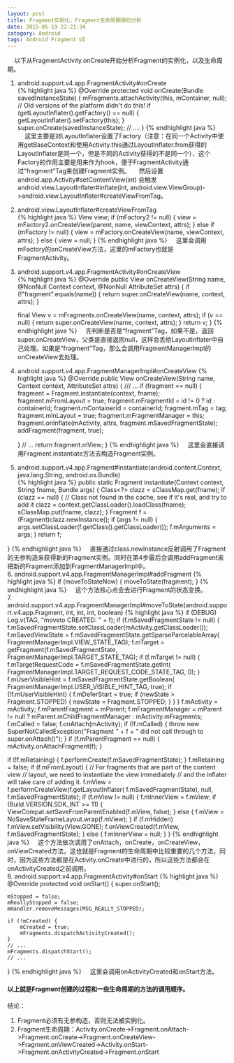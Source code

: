 ```yaml
---
layout: post
title: Fragment实例化，Fragment生命周期源码分析
date: 2015-05-19 22:21:34
category: Android
tags: Android Fragment UI
---
```

&nbsp;&nbsp;&nbsp;&nbsp;以下从FragmentActivity.onCreate开始分析Fragment的实例化，以及生命周期。<!--more-->  
1. android.support.v4.app.FragmentActivity#onCreate  
{% highlight java %}
@Override
protected void onCreate(Bundle savedInstanceState) {
    mFragments.attachActivity(this, mContainer, null);
    // Old versions of the platform didn't do this!
    if (getLayoutInflater().getFactory() == null) {
        getLayoutInflater().setFactory(this);
    }
    super.onCreate(savedInstanceState);
   // ....
}
{% endhighlight java %}
&nbsp;&nbsp;&nbsp;&nbsp;这里主要是对LayoutInflater设置了Factory（注意：在同一个Activity中使用getBaseContext和使用Activity.this通过LayoutInflater.from获得的LayoutInflater是同一个，但是不同的Activity获得的不是同一个），这个Factory的作用主要是用来作为hook，便于FragmentActivity通过“fragment”Tag来创建Fragment实例。
&nbsp;&nbsp;&nbsp;&nbsp;然后设置android.app.Activity#setContentView(int) 会触发android.view.LayoutInflater#inflate(int, android.view.ViewGroup)->android.view.LayoutInflater#createViewFromTag。  
2. android.view.LayoutInflater#createViewFromTag  
{% highlight java %}
View view;
   if (mFactory2 != null) {
       view = mFactory2.onCreateView(parent, name, viewContext, attrs);
   } else if (mFactory != null) {
       view = mFactory.onCreateView(name, viewContext, attrs);
   } else {
       view = null;
   }
{% endhighlight java %}
&nbsp;&nbsp;&nbsp;&nbsp;这里会调用mFactory的onCreateView方法，这里的mFactory也就是FragmentActivity。  
3. android.support.v4.app.FragmentActivity#onCreateView  
{% highlight java %}
@Override
public View onCreateView(String name, @NonNull Context context, @NonNull AttributeSet attrs) {
    if (!"fragment".equals(name)) {
        return super.onCreateView(name, context, attrs);
    }

    final View v = mFragments.onCreateView(name, context, attrs);
    if (v == null) {
        return super.onCreateView(name, context, attrs);
    }
    return v;
}
{% endhighlight java %}
&nbsp;&nbsp;&nbsp;&nbsp;先判断是否是“fragment”Tag，如果不是，返回super.onCreateView，父类是直接返回null，这样会丢给LayoutInflater中自己处理。如果是“fragment”Tag，那么会调用FragmentManagerImpl的onCreateView去处理。  
4. android.support.v4.app.FragmentManagerImpl#onCreateView
{% highlight java %}
@Override
public View onCreateView(String name, Context context, AttributeSet attrs) {
    /// ...
    if (fragment == null) {
        fragment = Fragment.instantiate(context, fname);
        fragment.mFromLayout = true;
        fragment.mFragmentId = id != 0 ? id : containerId;
        fragment.mContainerId = containerId;
        fragment.mTag = tag;
        fragment.mInLayout = true;
        fragment.mFragmentManager = this;
        fragment.onInflate(mActivity, attrs, fragment.mSavedFragmentState);
        addFragment(fragment, true);

    } 
    // ...
    return fragment.mView;
}
{% endhighlight java %}
&nbsp;&nbsp;&nbsp;&nbsp;这里会直接调用Fragment.instantiate方法去构造Fragment实例。  
5. android.support.v4.app.Fragment#instantiate(android.content.Context, java.lang.String, android.os.Bundle)  
{% highlight java %}
public static Fragment instantiate(Context context, String fname, Bundle args) {
        Class<?> clazz = sClassMap.get(fname);
        if (clazz == null) {
            // Class not found in the cache, see if it's real, and try to add it
            clazz = context.getClassLoader().loadClass(fname);
            sClassMap.put(fname, clazz);
        }
        Fragment f = (Fragment)clazz.newInstance();
        if (args != null) {
            args.setClassLoader(f.getClass().getClassLoader());
            f.mArguments = args;
        }
        return f;
    
}
{% endhighlight java %}
&nbsp;&nbsp;&nbsp;&nbsp;直接通过class.newInstance反射调用了Fragment的无参构造来获得新的Fragment实例。同时在第4步最后会调用addFragment来把新的Fragment添加到FragmentManagerImpl中。  
6. android.support.v4.app.FragmentManagerImpl#addFragment
{% highlight java %}
if (moveToStateNow) {
    moveToState(fragment);
}
{% endhighlight java %}
&nbsp;&nbsp;&nbsp;&nbsp;这个方法核心点会去进行Fragment的状态变换。  
7. android.support.v4.app.FragmentManagerImpl#moveToState(android.support.v4.app.Fragment, int, int, int, boolean)
{% highlight java %}
if (DEBUG) Log.v(TAG, "moveto CREATED: " + f);
if (f.mSavedFragmentState != null) {
    f.mSavedFragmentState.setClassLoader(mActivity.getClassLoader());
    f.mSavedViewState = f.mSavedFragmentState.getSparseParcelableArray(
            FragmentManagerImpl.VIEW_STATE_TAG);
    f.mTarget = getFragment(f.mSavedFragmentState,
            FragmentManagerImpl.TARGET_STATE_TAG);
    if (f.mTarget != null) {
        f.mTargetRequestCode = f.mSavedFragmentState.getInt(
                FragmentManagerImpl.TARGET_REQUEST_CODE_STATE_TAG, 0);
    }
    f.mUserVisibleHint = f.mSavedFragmentState.getBoolean(
            FragmentManagerImpl.USER_VISIBLE_HINT_TAG, true);
    if (!f.mUserVisibleHint) {
        f.mDeferStart = true;
        if (newState > Fragment.STOPPED) {
            newState = Fragment.STOPPED;
        }
    }
}
f.mActivity = mActivity;
f.mParentFragment = mParent;
f.mFragmentManager = mParent != null
        ? mParent.mChildFragmentManager : mActivity.mFragments;
f.mCalled = false;
f.onAttach(mActivity);
if (!f.mCalled) {
    throw new SuperNotCalledException("Fragment " + f
            + " did not call through to super.onAttach()");
}
if (f.mParentFragment == null) {
    mActivity.onAttachFragment(f);
}

if (!f.mRetaining) {
    f.performCreate(f.mSavedFragmentState);
}
f.mRetaining = false;
if (f.mFromLayout) {
    // For fragments that are part of the content view
    // layout, we need to instantiate the view immediately
    // and the inflater will take care of adding it.
    f.mView = f.performCreateView(f.getLayoutInflater(
            f.mSavedFragmentState), null, f.mSavedFragmentState);
    if (f.mView != null) {
        f.mInnerView = f.mView;
        if (Build.VERSION.SDK_INT >= 11) {
            ViewCompat.setSaveFromParentEnabled(f.mView, false);
        } else {
            f.mView = NoSaveStateFrameLayout.wrap(f.mView);
        }
        if (f.mHidden) f.mView.setVisibility(View.GONE);
        f.onViewCreated(f.mView, f.mSavedFragmentState);
    } else {
        f.mInnerView = null;
    }
}
{% endhighlight java %}
&nbsp;&nbsp;&nbsp;&nbsp;这个方法依次调用了onAttach，onCreate，onCreateView，onViewCreated方法，这也就是Fragment的生命周期中比较重要的几个方法，同时，因为这些方法都是在Activity.onCreate中进行的，所以这些方法都会在onActivityCreated之前调用。  
8. android.support.v4.app.FragmentActivity#onStart
{% highlight java %}
@Override
protected void onStart() {
    super.onStart();

    mStopped = false;
    mReallyStopped = false;
    mHandler.removeMessages(MSG_REALLY_STOPPED);

    if (!mCreated) {
        mCreated = true;
        mFragments.dispatchActivityCreated();
    }
    // ...
    mFragments.dispatchStart();
    // ...
}
{% endhighlight java %}
&nbsp;&nbsp;&nbsp;&nbsp;这里会调用onActivityCreated和onStart方法。  

#### 以上就是Fragment创建的过程和一些生命周期的方法的调用顺序。  
结论：  
1. Fragment必须有无参构造，否则无法被实例化。  
2. Fragment生命周期：Activity.onCreate->Fragment.onAttach->Fragment.onCreate->Fragment.onCreateView->Fragment.onViewCreated->Activity.onStart->Fragment.onActivityCreated->Fragment.onStart
